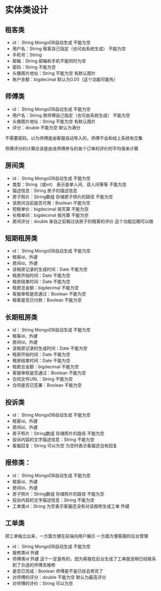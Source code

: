 # 实体类设计

## 租客类

- id： String MongoDB自动生成 不能为空
- 用户名：String 租客自己指定（也可由系统生成） 不能为空
- 手机号：String 
- 邮箱：String 邮箱和手机不能同时为空
- 密码：String 不能为空
- 头像图片地址：String 不能为空 有默认图片
- 账户余额：bigdecimal 默认为0.00（这个功能可能有）

## 师傅类

- id： String MongoDB自动生成 不能为空
- 用户名：String 用师傅自己指定（也可由系统生成） 不能为空
- 头像图片地址：String 不能为空 有默认图片
- 评分：double 不能为空 默认为满分

不需要密码，以为师傅是由客服自动导入的，师傅不会和线上系统有交集

师傅评分的计算应该是由该师傅参与的各个订单的评价的平均值来计算

## 房间类

- id： String MongoDB自动生成 不能为空
- 类型：String（或int） 表示是单人间、双人间等等 不能为空
- 描述信息：String 房子的描述信息
- 房子照片：String数组 存储房子照片的路径 不能为空
- 该房间当前是否可用：Boolean 不能为空
- 短租单价：bigdecimal 按天算 不能为空
- 长租单间：bigdecimal 按月算 不能为空
- 房间评分：double 来自之前租过该房子的租客的评价 这个功能后期可以做

## 短期租房类

- id： String MongoDB自动生成 不能为空
- 租客id，外键
- 房间id，外键
- 该租房记录的生成时间：Date 不能为空
- 租房开始时间：Date 不能为空
- 租房结束时间：Date 不能为空
- 租房总金额：bigdecimal 不能为空
- 客服审核是否通过：Boolean 不能为空
- 租客是否已付款：Boolean 不能为空

## 长期租房类

- id： String MongoDB自动生成 不能为空
- 租客id，外键
- 房间id，外键
- 该租房记录的生成时间：Date 不能为空
- 租房开始时间：Date 不能为空
- 租房结束时间：Date 不能为空
- 租房总金额：bigdecimal 不能为空
- 客服审核是否通过：Boolean 不能为空
- 合同文件URL：String 不能为空
- 合同是否已签署：Boolean 不能为空

## 投诉类

- id： String MongoDB自动生成 不能为空
- 租客id，外键
- 房间id，外键
- 房子照片：String数组 存储照片的路径 不能为空
- 投诉内容的文字描述信息：String 不能为空
- 客服回复：String 可以为空 为空时表示客服还没有回复

## 报修类：

- id： String MongoDB自动生成 不能为空
- 租客id，外键
- 房间id，外键
- 房子照片：String数组 存储照片的路径 不能为空
- 投诉内容的文字描述信息：String 不能为空
- 工单类id：String 为空表示客服还没有对该报修生成工单 外键

## 工单类

把工单独立出来，一方面方便在前端向用户展示 一方面方便客服的后台管理

- id： String MongoDB自动生成 不能为空
- 报修类id 外键
- 师傅类id 外键 这个一定是有的，因为客服在后台生成了工单就说明已经联系到了合适的师傅去维修
- 是否已完成：Boolean 师傅是不是已经去修完了
- 对师傅的评分：double 不能为空 默认为最高评分
- 对师傅的评价：String 可以为空

